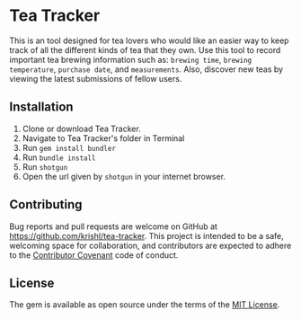 # Tea Tracker

This is an tool designed for tea lovers who would like an easier way to keep track of all the different kinds of tea that they own. Use this tool to record important tea brewing information such as: `brewing time`, `brewing temperature`, `purchase date`, and `measurements`. Also, discover new teas by viewing the latest submissions of fellow users.

## Installation
1. Clone or download Tea Tracker.
2. Navigate to Tea Tracker's folder in Terminal
3. Run `gem install bundler`
4. Run `bundle install`
5. Run `shotgun`
6. Open the url given by `shotgun` in your internet browser.

## Contributing

Bug reports and pull requests are welcome on GitHub at https://github.com/krishl/tea-tracker. This project is intended to be a safe, welcoming space for collaboration, and contributors are expected to adhere to the [Contributor Covenant](http://contributor-covenant.org) code of conduct.


## License

The gem is available as open source under the terms of the [MIT License](http://opensource.org/licenses/MIT).

